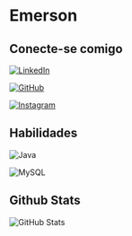 # Emerson

## Conecte-se comigo

[![LinkedIn](https://img.shields.io/badge/LinkedIn-black?style=for-the-badge&logo=linkedin&logoColor=fff)](https://www.linkedin.com/in/emerson-xavier-752a161b4/)

[![GitHub](https://img.shields.io/badge/GitHub-black?style=for-the-badge&logo=github&logoColor=fff)](https://github.com/Emerson2310)

[![Instagram](https://img.shields.io/badge/-Instagram-black?style=for-the-badge&logo=instagram&logoColor=fff)](https://www.instagram.com/emersonxavier2206/)

## Habilidades

![Java](https://img.shields.io/badge/java-black.svg?style=for-the-badge&logo=openjdk&logoColor=fff)

![MySQL](https://img.shields.io/badge/MySQL-black?style=for-the-badge&logo=mysql&logoColor=fff)


## Github Stats

![GitHub Stats](https://github-readme-stats.vercel.app/api?username=Emerson2310&theme=transparent&bg_color=000&border_color=30A3DC&show_icons=true&icon_color=30A3DC&title_color=E94D5F&text_color=fff&hide_title=true&hide=stars)